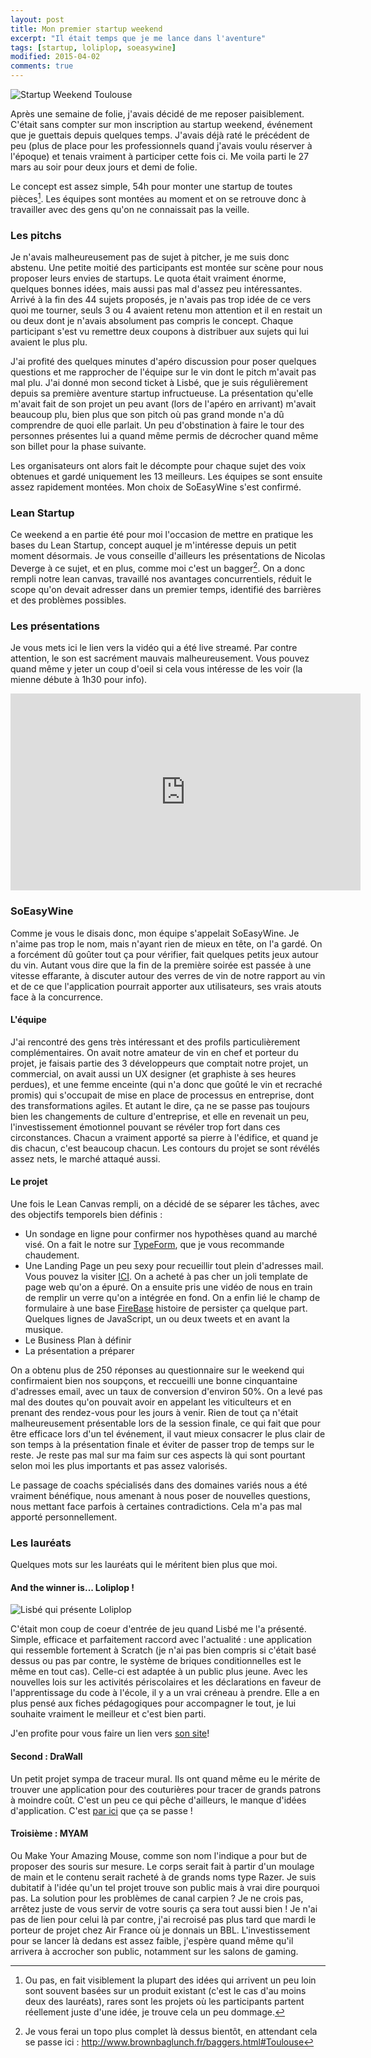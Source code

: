 ```yaml
---
layout: post
title: Mon premier startup weekend
excerpt: "Il était temps que je me lance dans l'aventure"
tags: [startup, loliplop, soeasywine]
modified: 2015-04-02
comments: true
---
```


![Startup Weekend Toulouse](/images/startup-weekend.jpg)

Après une semaine de folie, j'avais décidé de me reposer paisiblement. C'était sans compter sur mon inscription au startup weekend, événement que je guettais depuis quelques temps. J'avais déjà raté le précédent de peu (plus de place pour les professionnels quand j'avais voulu réserver à l'époque) et tenais vraiment à participer cette fois ci. Me voila parti le 27 mars au soir pour deux jours et demi de folie.

Le concept est assez simple, 54h pour monter une startup de toutes pièces[^1]. Les équipes sont montées au moment et on se retrouve donc à travailler avec des gens qu'on ne connaissait pas la veille.

[^1]: Ou pas, en fait visiblement la plupart des idées qui arrivent un peu loin sont souvent basées sur un produit existant (c'est le cas d'au moins deux des lauréats), rares sont les projets où les participants partent réellement juste d'une idée, je trouve cela un peu dommage.

### Les pitchs

Je n'avais malheureusement pas de sujet à pitcher, je me suis donc abstenu. Une petite moitié des participants est montée sur scène pour nous proposer leurs envies de startups. Le quota était vraiment énorme, quelques bonnes idées, mais aussi pas mal d'assez peu intéressantes. Arrivé à la fin des 44 sujets proposés, je n'avais pas trop idée de ce vers quoi me tourner, seuls 3 ou 4 avaient retenu mon attention et il en restait un ou deux dont je n'avais absolument pas compris le concept.
Chaque participant s'est vu remettre deux coupons à distribuer aux sujets qui lui avaient le plus plu.

J'ai profité des quelques minutes d'apéro discussion pour poser quelques questions et me rapprocher de l'équipe sur le vin dont le pitch m'avait pas mal plu.
J'ai donné mon second ticket à Lisbé, que je suis régulièrement depuis sa première aventure startup infructueuse. La présentation qu'elle m'avait fait de son projet un peu avant (lors de l'apéro en arrivant) m'avait beaucoup plu, bien plus que son pitch où pas grand monde n'a dû comprendre de quoi elle parlait. Un peu d'obstination à faire le tour des personnes présentes lui a quand même permis de décrocher quand même son billet pour la phase suivante.

Les organisateurs ont alors fait le décompte pour chaque sujet des voix obtenues et gardé uniquement les 13 meilleurs. Les équipes se sont ensuite assez rapidement montées. Mon choix de SoEasyWine s'est confirmé.

### Lean Startup

Ce weekend a en partie été pour moi l'occasion de mettre en pratique les bases du Lean Startup, concept auquel je m'intéresse depuis un petit moment désormais. Je vous conseille d'ailleurs les présentations de Nicolas Deverge à ce sujet, et en plus, comme moi c'est un bagger[^2]. On a donc rempli notre lean canvas, travaillé nos avantages concurrentiels, réduit le scope qu'on devait adresser dans un premier temps, identifié des barrières et des problèmes possibles.

[^2]: Je vous ferai un topo plus complet là dessus bientôt, en attendant cela se passe ici : <http://www.brownbaglunch.fr/baggers.html#Toulouse>

### Les présentations

Je vous mets ici le lien vers la vidéo qui a été live streamé.
Par contre attention, le son est sacrément mauvais malheureusement. Vous pouvez quand même y jeter un coup d'oeil si cela vous intéresse de les voir (la mienne débute à 1h30 pour info).

<iframe width="560" height="315" src="https://www.youtube.com/embed/Pvmdb3KlxUg" frameborder="0" allowfullscreen></iframe>

### SoEasyWine

Comme je vous le disais donc, mon équipe s'appelait SoEasyWine. Je n'aime pas trop le nom, mais n'ayant rien de mieux en tête, on l'a gardé. On a forcément dû goûter tout ça pour vérifier, fait quelques petits jeux autour du vin. Autant vous dire que la fin de la première soirée est passée à une vitesse effarante, à discuter autour des verres de vin de notre rapport au vin et de ce que l'application pourrait apporter aux utilisateurs, ses vrais atouts face à la concurrence.

#### L'équipe

J'ai rencontré des gens très intéressant et des profils particulièrement complémentaires. On avait notre amateur de vin en chef et porteur du projet, je faisais partie des 3 développeurs que comptait notre projet, un commercial, on avait aussi un UX designer (et graphiste à ses heures perdues), et une femme enceinte (qui n'a donc que goûté le vin et recraché promis) qui s'occupait de mise en place de processus en entreprise, dont des transformations agiles. Et autant le dire, ça ne se passe pas toujours bien les changements de culture d'entreprise, et elle en revenait un peu, l'investissement émotionnel pouvant se révéler trop fort dans ces circonstances.
Chacun a vraiment apporté sa pierre à l'édifice, et quand je dis chacun, c'est beaucoup chacun. Les contours du projet se sont révélés assez nets, le marché attaqué aussi.

#### Le projet

Une fois le Lean Canvas rempli, on a décidé de se séparer les tâches, avec des objectifs temporels bien définis :

* Un sondage en ligne pour confirmer nos hypothèses quand au marché visé. On a fait le notre sur [TypeForm](http://www.typeform.com), que je vous recommande chaudement.
* Une Landing Page un peu sexy pour recueillir tout plein d'adresses mail. Vous pouvez la visiter [ICI](http://bit.do/soeasywine). On a acheté à pas cher un joli template de page web qu'on a épuré. On a ensuite pris une vidéo de nous en train de remplir un verre qu'on a intégrée en fond. On a enfin lié le champ de formulaire à une base [FireBase](https://www.firebase.com/) histoire de persister ça quelque part. Quelques lignes de JavaScript, un ou deux tweets et en avant la musique.
* Le Business Plan à définir
* La présentation a préparer

On a obtenu plus de 250 réponses au questionnaire sur le weekend qui confirmaient bien nos soupçons, et reccueilli une bonne cinquantaine d'adresses email, avec un taux de conversion d'environ 50%. On a levé pas mal des doutes qu'on pouvait avoir en appelant les viticulteurs et en prenant des rendez-vous pour les jours à venir. Rien de tout ça n'était malheureusement présentable lors de la session finale, ce qui fait que pour être efficace lors d'un tel événement, il vaut mieux consacrer le plus clair de son temps à la présentation finale et éviter de passer trop de temps sur le reste. Je reste pas mal sur ma faim sur ces aspects là qui sont pourtant selon moi les plus importants et pas assez valorisés.

Le passage de coachs spécialisés dans des domaines variés nous a été vraiment bénéfique, nous amenant à nous poser de nouvelles questions, nous  mettant face parfois à certaines contradictions. Cela m'a pas mal apporté personnellement.

### Les lauréats

Quelques mots sur les lauréats qui le méritent bien plus que moi.

#### And the winner is... Loliplop !

![Lisbé qui présente Loliplop](/images/loliplop.jpg)

C'était mon coup de coeur d'entrée de jeu quand Lisbé me l'a présenté. Simple, efficace et parfaitement raccord avec l'actualité : une application qui ressemble fortement à Scratch (je n'ai pas bien compris si c'était basé dessus ou pas par contre, le système de briques conditionnelles est le même en tout cas). Celle-ci est adaptée à un public plus jeune. Avec les nouvelles lois sur les activités périscolaires et les déclarations en faveur de l'apprentissage du code à l'école, il y a un vrai créneau à prendre. Elle a en plus pensé aux fiches pédagogiques pour accompagner le tout, je lui souhaite vraiment le meilleur et c'est bien parti.

J'en profite pour vous faire un lien vers [son site](http://loliplop.com/)!

#### Second : DraWall

Un petit projet sympa de traceur mural. Ils ont quand même eu le mérite de trouver une application pour des couturières pour tracer de grands patrons à moindre coût. C'est un peu ce qui pêche d'ailleurs, le manque d'idées d'application. C'est [par ici](http://drawall.cc) que ça se passe !

#### Troisième : MYAM

Ou Make Your Amazing Mouse, comme son nom l'indique a pour but de proposer des souris sur mesure. Le corps serait fait à partir d'un moulage de main et le contenu serait racheté à de grands noms type Razer. Je suis dubitatif à l'idée qu'un tel projet trouve son public mais à vrai dire pourquoi pas. La solution pour les problèmes de canal carpien ? Je ne crois pas, arrêtez juste de vous servir de votre souris ça sera tout aussi bien !
Je n'ai pas de lien  pour celui là par contre, j'ai recroisé pas plus tard que mardi le porteur de projet chez Air France où je donnais un BBL.
L'investissement pour se lancer là dedans est assez faible, j'espère quand même qu'il arrivera à accrocher son public, notamment sur les salons de gaming.